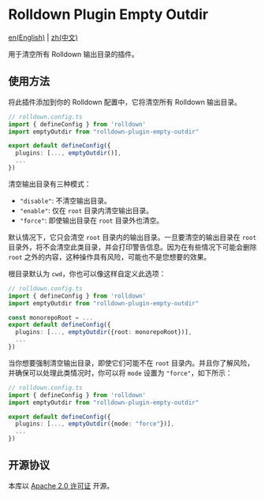 # Rolldown Plugin Empty Outdir

[en(English)](./README.md) |
[zh(中文)](./README_zh.md)

用于清空所有 Rolldown 输出目录的插件。

## 使用方法

将此插件添加到你的 Rolldown 配置中，它将清空所有 Rolldown 输出目录。

```ts
// rolldown.config.ts
import { defineConfig } from 'rolldown'
import emptyOutdir from "rolldown-plugin-empty-outdir"

export default defineConfig({
  plugins: [..., emptyOutdir()],
  ...
})
```

清空输出目录有三种模式：

- `"disable"`: 不清空输出目录。
- `"enable"`: 仅在 `root` 目录内清空输出目录。
- `"force"`: 即使输出目录在 `root` 目录外也清空。

默认情况下，它只会清空 `root`
目录内的输出目录。一旦要清空的输出目录在 `root`
目录外，将不会清空此类目录，并会打印警告信息。因为在有些情况下可能会删除 `root`
之外的内容，这种操作具有风险，可能也不是您想要的效果。

根目录默认为 `cwd`，你也可以像这样自定义此选项：

```ts
// rolldown.config.ts
import { defineConfig } from 'rolldown'
import emptyOutdir from "rolldown-plugin-empty-outdir"

const monorepoRoot = ...
export default defineConfig({
  plugins: [..., emptyOutdir({root: monorepoRoot})],
  ...
})
```

当你想要强制清空输出目录，即使它们可能不在 `root`
目录内。并且你了解风险，并确保可以处理此类情况时，你可以将 `mode`
设置为 `"force"`，如下所示：

```ts
// rolldown.config.ts
import { defineConfig } from 'rolldown'
import emptyOutdir from "rolldown-plugin-empty-outdir"

export default defineConfig({
  plugins: [..., emptyOutdir({mode: "force"})],
  ...
})
```

## 开源协议

本库以 [Apache 2.0 许可证](./LICENSE) 开源。
